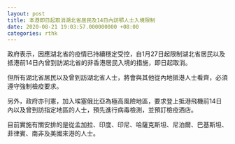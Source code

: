 ```yaml
---
layout: post
title: 本港即日起取消湖北省居民及14日內訪鄂人士入境限制
date: 2020-08-21 19:03:57.000000000 +08:00
categories: rthk
---
```


政府表示，因應湖北省的疫情已持續穩定受控，自1月27日起限制湖北省居民以及抵港前14日內曾到訪湖北省的非香港居民入境的措施，即日起取消。

但所有湖北省居民以及曾到訪湖北省人士，將會與其他從內地抵港人士看齊，必須遵守強制檢疫要求。

另外，政府亦刊憲，加入埃塞俄比亞為極高風險地區，要求登上抵港飛機前14日內以及曾到訪指定地區的人士，預先進行病毒檢測，並預訂檢疫酒店。

目前實施有關安排的是從孟加拉、印度、印尼、哈薩克斯坦、尼泊爾、巴基斯坦、菲律賓、南非及美國來港的人士。
